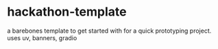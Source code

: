 # hackathon-template
a barebones template to get started with for a quick prototyping project. uses uv, banners, gradio
